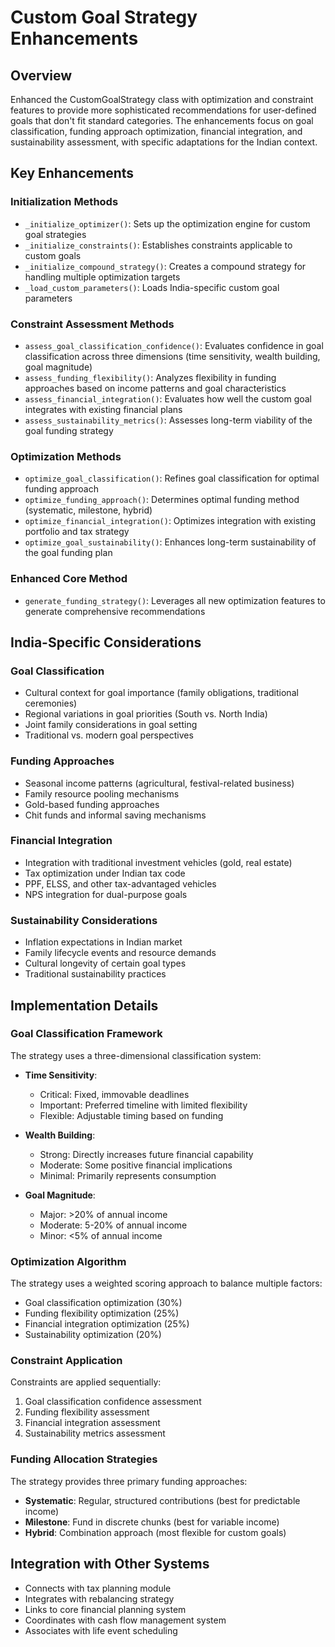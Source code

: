 # Custom Goal Strategy Enhancements

## Overview
Enhanced the CustomGoalStrategy class with optimization and constraint features to provide more sophisticated recommendations for user-defined goals that don't fit standard categories. The enhancements focus on goal classification, funding approach optimization, financial integration, and sustainability assessment, with specific adaptations for the Indian context.

## Key Enhancements

### Initialization Methods
- `_initialize_optimizer()`: Sets up the optimization engine for custom goal strategies
- `_initialize_constraints()`: Establishes constraints applicable to custom goals
- `_initialize_compound_strategy()`: Creates a compound strategy for handling multiple optimization targets
- `_load_custom_parameters()`: Loads India-specific custom goal parameters

### Constraint Assessment Methods
- `assess_goal_classification_confidence()`: Evaluates confidence in goal classification across three dimensions (time sensitivity, wealth building, goal magnitude)
- `assess_funding_flexibility()`: Analyzes flexibility in funding approaches based on income patterns and goal characteristics
- `assess_financial_integration()`: Evaluates how well the custom goal integrates with existing financial plans
- `assess_sustainability_metrics()`: Assesses long-term viability of the goal funding strategy

### Optimization Methods
- `optimize_goal_classification()`: Refines goal classification for optimal funding approach
- `optimize_funding_approach()`: Determines optimal funding method (systematic, milestone, hybrid)
- `optimize_financial_integration()`: Optimizes integration with existing portfolio and tax strategy
- `optimize_goal_sustainability()`: Enhances long-term sustainability of the goal funding plan

### Enhanced Core Method
- `generate_funding_strategy()`: Leverages all new optimization features to generate comprehensive recommendations

## India-Specific Considerations

### Goal Classification
- Cultural context for goal importance (family obligations, traditional ceremonies)
- Regional variations in goal priorities (South vs. North India)
- Joint family considerations in goal setting
- Traditional vs. modern goal perspectives

### Funding Approaches
- Seasonal income patterns (agricultural, festival-related business)
- Family resource pooling mechanisms
- Gold-based funding approaches
- Chit funds and informal saving mechanisms

### Financial Integration
- Integration with traditional investment vehicles (gold, real estate)
- Tax optimization under Indian tax code
- PPF, ELSS, and other tax-advantaged vehicles
- NPS integration for dual-purpose goals

### Sustainability Considerations
- Inflation expectations in Indian market
- Family lifecycle events and resource demands
- Cultural longevity of certain goal types
- Traditional sustainability practices

## Implementation Details

### Goal Classification Framework
The strategy uses a three-dimensional classification system:
- **Time Sensitivity**:
  - Critical: Fixed, immovable deadlines
  - Important: Preferred timeline with limited flexibility
  - Flexible: Adjustable timing based on funding

- **Wealth Building**:
  - Strong: Directly increases future financial capability
  - Moderate: Some positive financial implications
  - Minimal: Primarily represents consumption

- **Goal Magnitude**:
  - Major: >20% of annual income
  - Moderate: 5-20% of annual income
  - Minor: <5% of annual income

### Optimization Algorithm
The strategy uses a weighted scoring approach to balance multiple factors:
- Goal classification optimization (30%)
- Funding flexibility optimization (25%)
- Financial integration optimization (25%)
- Sustainability optimization (20%)

### Constraint Application
Constraints are applied sequentially:
1. Goal classification confidence assessment
2. Funding flexibility assessment
3. Financial integration assessment
4. Sustainability metrics assessment

### Funding Allocation Strategies
The strategy provides three primary funding approaches:
- **Systematic**: Regular, structured contributions (best for predictable income)
- **Milestone**: Fund in discrete chunks (best for variable income)
- **Hybrid**: Combination approach (most flexible for custom goals)

## Integration with Other Systems
- Connects with tax planning module
- Integrates with rebalancing strategy
- Links to core financial planning system
- Coordinates with cash flow management system
- Associates with life event scheduling